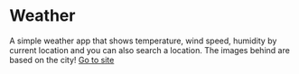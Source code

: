 # Weather
A simple weather app that shows temperature, wind speed, humidity by current location and you can also search a location. The images behind are based on the city!
[Go to site](https://spicyflame870.github.io/WeatherApp/)
